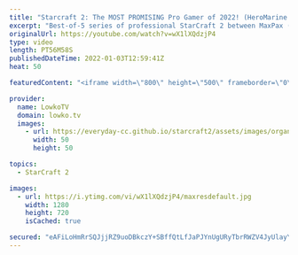 ```yaml
---
title: "Starcraft 2: The MOST PROMISING Pro Gamer of 2022! (HeroMarine vs MaxPax)"
excerpt: "Best-of-5 series of professional StarCraft 2 between MaxPax (Protoss) and HeroMarine (Terran). My first pro level cast of 2022!  Support my work on Patreon: https://www.patreon.com/lowkotv Become a YouTube member: https://lowko.tv/join  My second channel: https://youtube.com/morelowko Lowko Merch: http://lowko.tv/merch"
originalUrl: https://youtube.com/watch?v=wX1lXQdzjP4
type: video
length: PT56M58S
publishedDateTime: 2022-01-03T12:59:41Z
heat: 50

featuredContent: "<iframe width=\"800\" height=\"500\" frameborder=\"0\" src=\"https://www.youtube.com/embed/wX1lXQdzjP4\" allow=\"accelerometer; autoplay; encrypted-media; gyroscope; picture-in-picture\" allowfullscreen></iframe>"

provider:
  name: LowkoTV
  domain: lowko.tv
  images:
    - url: https://everyday-cc.github.io/starcraft2/assets/images/organizations/lowko.tv-50x50.jpg
      width: 50
      height: 50

topics:
  - StarCraft 2

images:
  - url: https://i.ytimg.com/vi/wX1lXQdzjP4/maxresdefault.jpg
    width: 1280
    height: 720
    isCached: true

secured: "eAFiLoHmRrSQJjjRZ9uoDBkczY+SBffQtLfJaPJYnUgURyTbrRWZV4JyUlayYeZ/XCGHfBTAfzLfdUMCN2HoZ9GFWxitiGrhz8OGAmpAEwmVUgKGhe0/uJbNYwgFh8RY5QvUhHAQk5RkM+BOgl8/TeE0RXAE3gsdqoXLJC6q4CCRXUPpBho6Di6esHI78hfr/p6elVRuLxgNqLZcwR/eBwBst3HHvi8CRZfkmHiKQRulEs+R03AIC6+hIknV8nxM6M4TCn+PK6RVQLVvKSG8BrsUzwQK8VdC0yt4zU/pmHYfP7VWSGsI+dplydtAu6AJCOkxzPWm5bijj0fFlDDoCSMzieRyoOt2NS4tO8B8b4YnQKgP5+II8bg4S4Dx0v2w6q9sfHXOb5r5BFvBBTZC+32WSC4sx48+bobjFBWUHkWebwNa/ABO7qjJQZp3RvyJ;4Ti9cymXDwSCeKvS1LivBQ=="
---
```


